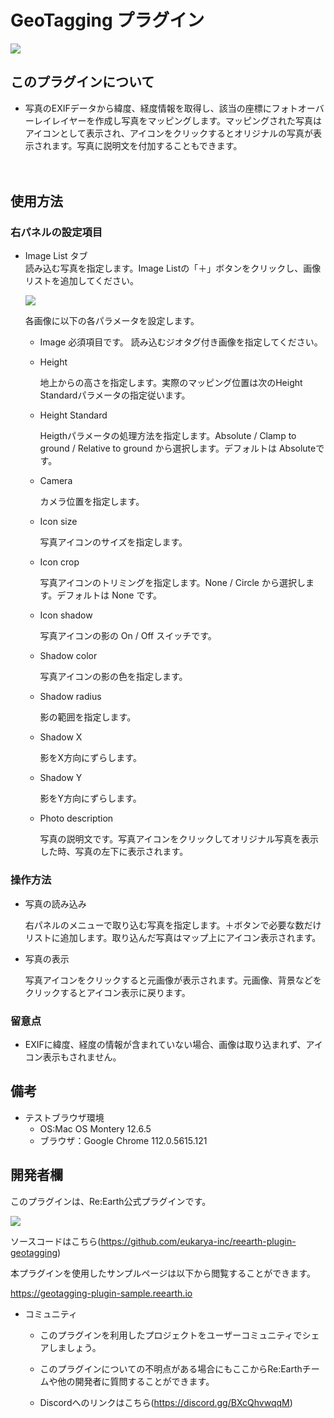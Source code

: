 # GeoTagging プラグイン

![](https://github.com/eukarya-inc/reearth-plugin-geotagging/assets/13118515/6ed23d2b-3d30-4fa9-ab38-205b5dd9e772)

## このプラグインについて
- 写真のEXIFデータから緯度、経度情報を取得し、該当の座標にフォトオーバーレイレイヤーを作成し写真をマッピングします。マッピングされた写真はアイコンとして表示され、アイコンをクリックするとオリジナルの写真が表示されます。写真に説明文を付加することもできます。

　
## 使用方法
### 右パネルの設定項目
- Image List タブ<br>
  読み込む写真を指定します。Image Listの「＋」ボタンをクリックし、画像リストを追加してください。

    ![](https://github.com/eukarya-inc/reearth-plugin-geotagging/assets/13118515/47c7f487-3cf1-43eb-aef2-fa8dd96a33e0)

  各画像に以下の各パラメータを設定します。
  - Image
    必須項目です。
    読み込むジオタグ付き画像を指定してください。
  - Height

    地上からの高さを指定します。実際のマッピング位置は次のHeight Standardパラメータの指定従います。
  - Height Standard

    Heigthパラメータの処理方法を指定します。Absolute / Clamp to ground / Relative to ground から選択します。デフォルトは Absoluteです。
  - Camera

    カメラ位置を指定します。
  - Icon size

    写真アイコンのサイズを指定します。 
  - Icon crop

    写真アイコンのトリミングを指定します。None / Circle から選択します。デフォルトは None です。
  - Icon shadow

    写真アイコンの影の On / Off スイッチです。
  - Shadow color

    写真アイコンの影の色を指定します。
  - Shadow radius

    影の範囲を指定します。
  - Shadow X

    影をX方向にずらします。
  - Shadow Y

    影をY方向にずらします。
  - Photo description

    写真の説明文です。写真アイコンをクリックしてオリジナル写真を表示した時、写真の左下に表示されます。

### 操作方法
- 写真の読み込み

  右パネルのメニューで取り込む写真を指定します。＋ボタンで必要な数だけリストに追加します。取り込んだ写真はマップ上にアイコン表示されます。
- 写真の表示

  写真アイコンをクリックすると元画像が表示されます。元画像、背景などをクリックするとアイコン表示に戻ります。

### 留意点
- EXIFに緯度、経度の情報が含まれていない場合、画像は取り込まれず、アイコン表示もされません。

## 備考
- テストブラウザ環境
  - OS:Mac OS Montery 12.6.5
  - ブラウザ：Google Chrome 112.0.5615.121

## 開発者欄

このプラグインは、Re:Earth公式プラグインです。

 ![](https://github.com/eukarya-inc/reearth-plugin-geotagging/assets/13118515/7a02274f-7afa-41fa-a9f8-d720c365978c)

ソースコードはこちら(https://github.com/eukarya-inc/reearth-plugin-geotagging)

本プラグインを使用したサンプルページは以下から閲覧することができます。

https://geotagging-plugin-sample.reearth.io

- コミュニティ

  - このプラグインを利用したプロジェクトをユーザーコミュニティでシェアしましょう。

  - このプラグインについての不明点がある場合にもここからRe:Earthチームや他の開発者に質問することができます。

  - Discordへのリンクはこちら(https://discord.gg/BXcQhvwqqM)
<br>
<br>
